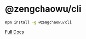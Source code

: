 # @zengchaowu/cli

``` sh
npm install -g @zengchaowu/cli
```

[Full Docs](https://zengchaowu.com/cli)
